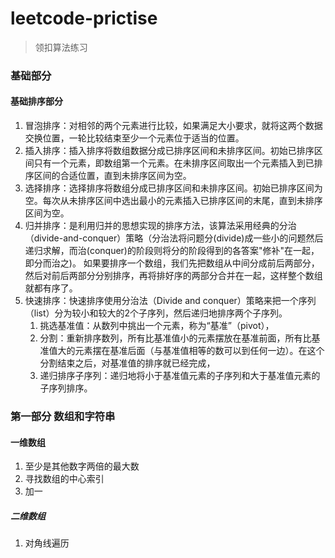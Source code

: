 # leetcode-prictise
> 领扣算法练习

### 基础部分

#### 基础排序部分
1. 冒泡排序：对相邻的两个元素进行比较，如果满足大小要求，就将这两个数据交换位置，一轮比较结束至少一个元素位于适当的位置。
2. 插入排序：插入排序将数组数据分成已排序区间和未排序区间。初始已排序区间只有一个元素，即数组第一个元素。在未排序区间取出一个元素插入到已排序区间的合适位置，直到未排序区间为空。
3. 选择排序：选择排序将数组分成已排序区间和未排序区间。初始已排序区间为空。每次从未排序区间中选出最小的元素插入已排序区间的末尾，直到未排序区间为空。
4. 归并排序：是利用归并的思想实现的排序方法，该算法采用经典的分治（divide-and-conquer）策略（分治法将问题分(divide)成一些小的问题然后递归求解，而治(conquer)的阶段则将分的阶段得到的各答案"修补"在一起，即分而治之)。
如果要排序一个数组，我们先把数组从中间分成前后两部分，然后对前后两部分分别排序，再将排好序的两部分合并在一起，这样整个数组就都有序了。
5. 快速排序：快速排序使用分治法（Divide and conquer）策略来把一个序列（list）分为较小和较大的2个子序列，然后递归地排序两个子序列。
    1. 挑选基准值：从数列中挑出一个元素，称为“基准”（pivot），
    2. 分割：重新排序数列，所有比基准值小的元素摆放在基准前面，所有比基准值大的元素摆在基准后面（与基准值相等的数可以到任何一边）。在这个分割结束之后，对基准值的排序就已经完成，
    3. 递归排序子序列：递归地将小于基准值元素的子序列和大于基准值元素的子序列排序。
### 第一部分 数组和字符串

#### 一维数组
1. 至少是其他数字两倍的最大数 
2. 寻找数组的中心索引 
3. 加一 

##### 二维数组
1. 对角线遍历
